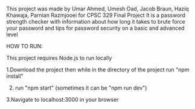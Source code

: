 This project was made by Umar Ahmed, Umesh Oad, Jacob Braun, Haziq Khawaja, Parnian Razmjooei for CPSC 329 Final Project
It is a password strength checker with information about how long it takes to brute force your password and tips for password security on a basic and advanced level

HOW TO RUN:

This project requires Node.js to run locally

1.Download the project then while in the directory of the project run "npm install"

2. run "npm start" (sometimes it can be "npm run dev")

3.Navigate to localhost:3000 in your browser


